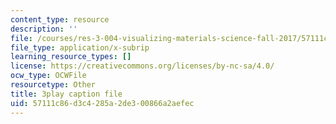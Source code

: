 ```yaml
---
content_type: resource
description: ''
file: /courses/res-3-004-visualizing-materials-science-fall-2017/57111c86d3c4285a2de300866a2aefec_EmeWBxXlzKA.srt
file_type: application/x-subrip
learning_resource_types: []
license: https://creativecommons.org/licenses/by-nc-sa/4.0/
ocw_type: OCWFile
resourcetype: Other
title: 3play caption file
uid: 57111c86-d3c4-285a-2de3-00866a2aefec
---
```

